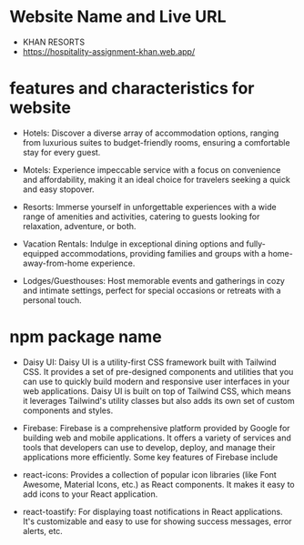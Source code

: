 # Website Name and Live URL 
- KHAN RESORTS 
- https://hospitality-assignment-khan.web.app/

# features and characteristics for website 
- Hotels: Discover a diverse array of accommodation options, ranging from luxurious suites to budget-friendly rooms, ensuring a comfortable stay for every guest.

- Motels: Experience impeccable service with a focus on convenience and affordability, making it an ideal choice for travelers seeking a quick and easy stopover.

- Resorts: Immerse yourself in unforgettable experiences with a wide range of amenities and activities, catering to guests looking for relaxation, adventure, or both.

- Vacation Rentals: Indulge in exceptional dining options and fully-equipped accommodations, providing families and groups with a home-away-from-home experience.
- Lodges/Guesthouses: Host memorable events and gatherings in cozy and intimate settings, perfect for special occasions or retreats with a personal touch.

#  npm package name
- Daisy UI: Daisy UI is a utility-first CSS framework built with Tailwind CSS. It provides a set of pre-designed components and utilities that you can use to quickly build modern and responsive user interfaces in your web applications. Daisy UI is built on top of Tailwind CSS, which means it leverages Tailwind's utility classes but also adds its own set of custom components and styles.

- Firebase: Firebase is a comprehensive platform provided by Google for building web and mobile applications. It offers a variety of services and tools that developers can use to develop, deploy, and manage their applications more efficiently. Some key features of Firebase include

- react-icons: Provides a collection of popular icon libraries (like Font Awesome, Material Icons, etc.) as React components. It makes it easy to add icons to your React application.

- react-toastify: For displaying toast notifications in React applications. It's customizable and easy to use for showing success messages, error alerts, etc.

